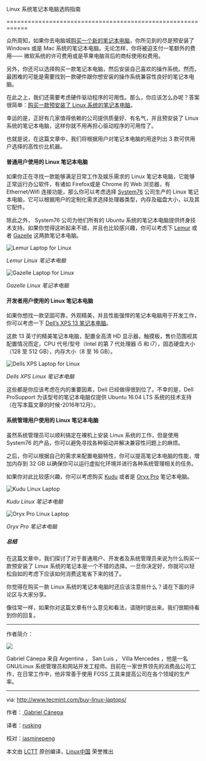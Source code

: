 Linux 系统笔记本电脑选购指南

============================================================

众所周知，如果你去电脑城[购买一个新的笔记本电脑][5]，你所见到的尽是预安装了 Windows 或是 Mac 系统的笔记本电脑。无论怎样，你将被迫支付一笔额外的费用—— 微软系统的许可费用或是苹果电脑背后的商标使用权费用。

另外，你还可以选择购买一款笔记本电脑，然后安装自己喜欢的操作系统。然而，最困难的可能是需要找到一款硬件跟你想安装的操作系统兼容性良好的笔记本电脑。

在此之上，我们还需要考虑硬件驱动程序的可用性。那么，你应该怎么办呢？答案很简单：[购买一款预安装了 Linux 系统的笔记本电脑][6]。

幸运的是，正好有几家值得依赖的公司提供质量好、有名气，并且预安装了 Linux 系统的笔记本电脑，这样你就不用再担心驱动程序的可用性了。

也就是说，在这篇文章中，我们将根据用户对笔记本电脑的用途列出 3 款可供用户选择的高性价比机器。


#### 普通用户使用的 Linux 笔记本电脑

如果你正在寻找一款能够满足日常工作及娱乐需求的 Linux 笔记本电脑，它能够正常运行办公软件，有诸如 Firefox或是 Chrome 的 Web 浏览器，有 Ethernet/Wifi 连接功能，那么你可以考虑选择 [System76][7] 公司生产的 Linux 笔记本电脑，它可以根据用户的定制化需求选择处理器类型，内存及磁盘大小，以及其它配件。

除此之外， System76 公司为他们所有的 Ubuntu 系统的笔记本电脑提供终身技术支持。如果你觉得这听起来不错，并且也比较感兴趣，你可以考虑下 [Lemur][8] 或者 [Gazelle][9] 这两款笔记本电脑。

 ![Lemur Laptop for Linux](http://www.tecmint.com/wp-content/uploads/2016/11/Lemur-Laptop.png) 

*Lemur Linux 笔记本电脑*


 ![Gazelle Laptop for Linux](http://www.tecmint.com/wp-content/uploads/2016/11/Gazelle-Laptop.png) 

*Gazelle Linux 笔记本电脑*


#### 开发者用户使用的 Linux 笔记本电脑

如果你想找一款坚固可靠，外观精美，并且性能强悍的笔记本电脑用于开发工作，你可以考虑一下 [Dell’s XPS 13 笔记本电脑][10]。

这款 13 英寸的精美笔记本电脑，配置全高清 HD 显示器，触摸板，售价范围视其配置情况而定，CPU 代号/型号（Intel 的第 7 代处理器 i5 和 i7），固态硬盘大小（128 至 512 GB），内存大小（8 至 16 GB）。


 ![Dells XPS Laptop for Linux](http://www.tecmint.com/wp-content/uploads/2016/11/Dells-XPS-Laptops.png) 

*Dells XPS Linux 笔记本电脑*

这些都是你应该考虑在内的重要因素，Dell 已经做得很到位了。不幸的是，Dell ProSupport 为该型号的笔记本电脑仅提供 Ubuntu 16.04 LTS 系统的技术支持（在写本篇文章的时候-2016年12月）。 


#### 系统管理用户使用的 Linux 笔记本电脑

虽然系统管理员可以顺利搞定在裸机上安装 Linux 系统的工作，但是使用 System76 的产品，你可以避免寻找各种驱动并解决兼容性问题上的麻烦。

之后，你可以根据自己的需求来配置电脑特性，你可以提高笔记本电脑的性能，增加内存到 32 GB 以确保你可以运行虚拟化环境并进行各种系统管理相关的任务。

如果你对此比较感兴趣，你可以考虑购买 [Kudu][12] 或者是 [Oryx Pro][13] 笔记本电脑。

 ![Kudu Linux Laptop](http://www.tecmint.com/wp-content/uploads/2016/11/Kudu-Linux-Laptop.png) 

*Kudu Linux 笔记本电脑*


 ![Oryx Pro Linux Laptop](http://www.tecmint.com/wp-content/uploads/2016/11/Oryx-Pro-Linux-Laptop.png) 

*Oryx Pro 笔记本电脑*


##### 总结

在这篇文章中，我们探讨了对于普通用户、开发者及系统管理员来说为什么购买一款预安装了 Linux 系统的笔记本是一个不错的选择。一旦你决定好，你就可以轻松自如的考虑下应该如何消费这笔省下来的钱了。

你觉得在购买一款 Linux 系统的笔记本电脑时还应该注意些什么？请在下面的评论区与大家分享。

像往常一样，如果你对这篇文章有什么意见和看法，请随时提出来。我们很期待看到你的回复。

--------------------------------------------------------------------------------

作者简介：

![](http://1.gravatar.com/avatar/d9d14c5b51331864398e6288cb0c2091?s=128&d=blank&r=g)

Gabriel Cánepa 来自 Argentina ， San Luis ， Villa Mercedes ，他是一名 GNU/Linux 系统管理员和网站开发工程师。目前在一家世界领先的消费品公司工作，在日常工作中，他非常善于使用 FOSS 工具来提高公司在各个领域的生产率。

--------------------------------------------------------------------------------



via: http://www.tecmint.com/buy-linux-laptops/



作者：[ Gabriel Cánepa][a]

译者：[rusking](https://github.com/rusking)

校对：[jasminepeng](https://github.com/jasminepeng)



本文由 [LCTT](https://github.com/LCTT/TranslateProject) 原创编译，[Linux中国](https://linux.cn/) 荣誉推出



[a]:http://www.tecmint.com/author/gacanepa/

[1]:http://www.tecmint.com/wp-content/uploads/2016/11/Lemur-Laptop.png

[2]:http://www.tecmint.com/wp-content/uploads/2016/11/Gazelle-Laptop.png

[3]:http://www.tecmint.com/wp-content/uploads/2016/11/Kudu-Linux-Laptop.png

[4]:http://www.tecmint.com/wp-content/uploads/2016/11/Oryx-Pro-Linux-Laptop.png

[5]:http://amzn.to/2fPxTms

[6]:http://amzn.to/2fPxTms

[7]:https://system76.com/laptops

[8]:https://system76.com/laptops/lemur

[9]:https://system76.com/laptops/gazelle

[10]:http://amzn.to/2fBLMGj

[11]:http://www.tecmint.com/wp-content/uploads/2016/11/Dells-XPS-Laptops.png

[12]:https://system76.com/laptops/kudu

[13]:https://system76.com/laptops/oryx

